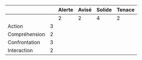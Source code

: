 
| | |Alerte|Avisé|Solide|Tenace|
|---|---|---|---|---|---|
|||2|2|4|2|
|Action|3|||||
|Compréhension|2|||||
|Confrontation|3|||||
|Interaction|2|||||

